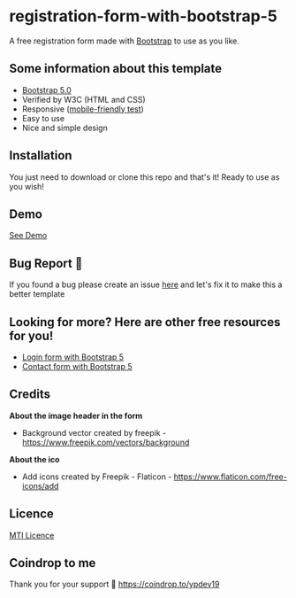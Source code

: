 # registration-form-with-bootstrap-5
A free registration form made with [Bootstrap](https://getbootstrap.com/) to use as you like.

Some information about this template
--------------------------------
- [Bootstrap 5.0](https://getbootstrap.com/docs/5.0/getting-started/introduction/)
- Verified by W3C (HTML and CSS)
- Responsive ([mobile-friendly test]())
- Easy to use
- Nice and simple design

Installation
--------------------------------
You just need to download or clone this repo and that's it! Ready to use as you wish!

Demo
--------------------------------
[See Demo]()

Bug Report :bug:
--------------------------------
If you found a bug please create an issue [here]() and let's fix it to make this a better template

Looking for more? Here are other free resources for you!
--------------------------------
- [Login form with Bootstrap 5](https://ypetrilli.github.io/login-template-with-bootstrap-5/)
- [Contact form with Bootstrap 5](https://ypetrilli.github.io/contact-template-with-bootstrap-5/)

Credits
--------------------------------
**About the image header in the form**
 - Background vector created by freepik - https://www.freepik.com/vectors/background

**About the ico**
 - Add icons created by Freepik - Flaticon - https://www.flaticon.com/free-icons/add

Licence
--------------------------------
[MTI Licence](http://opensource.org/licenses/MIT)

Coindrop to me
--------------------------------
Thank you for your support :slightly_smiling_face:
https://coindrop.to/ypdev19
